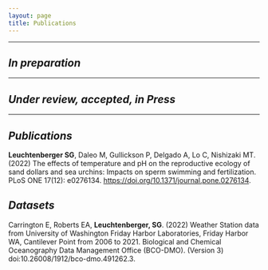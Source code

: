 ```yaml
---
layout: page
title: Publications
---
```



---

## *In preparation*


---

## *Under review, accepted, in Press*


---

## *Publications*

**Leuchtenberger SG**, Daleo M, Gullickson P, Delgado A, Lo C, Nishizaki MT. (2022) The effects of temperature and pH on the reproductive ecology of sand dollars and sea urchins: Impacts on sperm swimming and fertilization. PLoS ONE 17(12): e0276134. https://doi.org/10.1371/journal.pone.0276134.

## *Datasets*

Carrington E, Roberts EA, **Leuchtenberger, SG**. (2022) Weather Station data from University of Washington Friday Harbor Laboratories, Friday Harbor WA, Cantilever Point from 2006 to 2021. Biological and Chemical Oceanography Data Management Office (BCO-DMO). (Version 3) doi:10.26008/1912/bco-dmo.491262.3.
